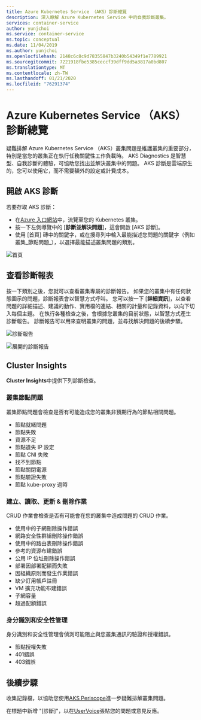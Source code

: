 ```yaml
---
title: Azure Kubernetes Service （AKS）診斷總覽
description: 深入瞭解 Azure Kubernetes Service 中的自我診斷叢集。
services: container-service
author: yunjchoi
ms.service: container-service
ms.topic: conceptual
ms.date: 11/04/2019
ms.author: yunjchoi
ms.openlocfilehash: 2148c6c8c9d78355847b3240b54349f1e7789921
ms.sourcegitcommit: 7221918fbe5385ceccf39dff9dd5a3817a0bd807
ms.translationtype: MT
ms.contentlocale: zh-TW
ms.lasthandoff: 01/21/2020
ms.locfileid: "76291374"
---
```

# <a name="azure-kubernetes-service-aks-diagnostics-overview"></a>Azure Kubernetes Service （AKS）診斷總覽

疑難排解 Azure Kubernetes Service （AKS）叢集問題是維護叢集的重要部分，特別是當您的叢集正在執行任務關鍵性工作負載時。 AKS Diagnostics 是智慧型、自我診斷的體驗，可協助您找出並解決叢集中的問題。 AKS 診斷是雲端原生的，您可以使用它，而不需要額外的設定或計費成本。

## <a name="open-aks-diagnostics"></a>開啟 AKS 診斷

若要存取 AKS 診斷：

- 在[Azure 入口網站](https://portal.azure.com)中，流覽至您的 Kubernetes 叢集。
- 按一下左側導覽中的 [**診斷並解決問題**]，這會開啟 [AKS 診斷]。
- 使用 [首頁] 磚中的關鍵字，或在搜尋列中輸入最能描述您問題的關鍵字（例如叢集_節點問題_），以選擇最能描述叢集問題的類別。

![首頁](./media/concepts-diagnostics/aks-diagnostics-homepage.png)

## <a name="view-a-diagnostic-report"></a>查看診斷報表

按一下類別之後，您就可以查看叢集專屬的診斷報告。 如果您的叢集中有任何狀態圖示的問題，診斷報表會以智慧方式呼叫。 您可以按一下 [**詳細資訊**]，以查看問題的詳細描述、建議的動作、實用檔的連結、相關的計量和記錄資料，以向下切入每個主題。 在執行各種檢查之後，會根據您叢集的目前狀態，以智慧方式產生診斷報告。 診斷報告可以用來查明叢集的問題，並尋找解決問題的後續步驟。

![診斷報告](./media/concepts-diagnostics/diagnostic-report.png)

![展開的診斷報告](./media/concepts-diagnostics/node-issues.png)

## <a name="cluster-insights"></a>Cluster Insights

**Cluster Insights**中提供下列診斷檢查。

### <a name="cluster-node-issues"></a>叢集節點問題

叢集節點問題會檢查是否有可能造成您的叢集非預期行為的節點相關問題。

- 節點就緒問題
- 節點失敗
- 資源不足
- 節點遺失 IP 設定
- 節點 CNI 失敗
- 找不到節點
- 節點關閉電源
- 節點驗證失敗
- 節點 kube-proxy 過時

### <a name="create-read-update--delete-operations"></a>建立、讀取、更新 & 刪除作業

CRUD 作業會檢查是否有可能會在您的叢集中造成問題的 CRUD 作業。

- 使用中的子網刪除操作錯誤
- 網路安全性群組刪除操作錯誤
- 使用中的路由表刪除操作錯誤
- 參考的資源布建錯誤
- 公用 IP 位址刪除操作錯誤
- 部署因部署配額而失敗
- 因組織原則而發生作業錯誤
- 缺少訂用帳戶註冊
- VM 擴充功能布建錯誤
- 子網容量
- 超過配額錯誤

### <a name="identity-and-security-management"></a>身分識別和安全性管理

身分識別和安全性管理會偵測可能阻止與您叢集通訊的驗證和授權錯誤。

- 節點授權失敗
- 401錯誤
- 403錯誤

## <a name="next-steps"></a>後續步驟

收集記錄檔，以協助您使用[AKS Periscope](https://aka.ms/aksperiscope)進一步疑難排解叢集問題。

在標題中新增 "[診斷]"，以在[UserVoice](https://feedback.azure.com/forums/914020-azure-kubernetes-service-aks)張貼您的問題或意見反應。
